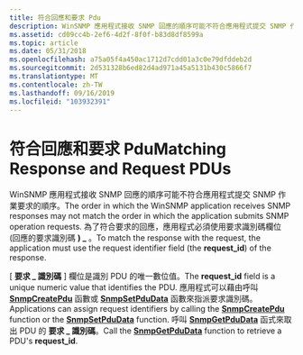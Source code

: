 ```yaml
---
title: 符合回應和要求 Pdu
description: WinSNMP 應用程式接收 SNMP 回應的順序可能不符合應用程式提交 SNMP 作業要求的順序。
ms.assetid: cd09cc4b-2ef6-4d2f-8f0f-b83d8df8599a
ms.topic: article
ms.date: 05/31/2018
ms.openlocfilehash: a75a05f4a450ac1712d7cdd01a3c0e79dfddeb2d
ms.sourcegitcommit: 2d531328b6ed82d4ad971a45a5131b430c5866f7
ms.translationtype: MT
ms.contentlocale: zh-TW
ms.lasthandoff: 09/16/2019
ms.locfileid: "103932391"
---
```

# <a name="matching-response-and-request-pdus"></a><span data-ttu-id="d08b1-103">符合回應和要求 Pdu</span><span class="sxs-lookup"><span data-stu-id="d08b1-103">Matching Response and Request PDUs</span></span>

<span data-ttu-id="d08b1-104">WinSNMP 應用程式接收 SNMP 回應的順序可能不符合應用程式提交 SNMP 作業要求的順序。</span><span class="sxs-lookup"><span data-stu-id="d08b1-104">The order in which the WinSNMP application receives SNMP responses may not match the order in which the application submits SNMP operation requests.</span></span> <span data-ttu-id="d08b1-105">為了符合要求的回應，應用程式必須使用要求識別碼欄位 (回應的要求識別碼 **) \_** 。</span><span class="sxs-lookup"><span data-stu-id="d08b1-105">To match the response with the request, the application must use the request identifier field (the **request\_id**) of the response.</span></span>

<span data-ttu-id="d08b1-106">[ **要求 \_ 識別碼** ] 欄位是識別 PDU 的唯一數位值。</span><span class="sxs-lookup"><span data-stu-id="d08b1-106">The **request\_id** field is a unique numeric value that identifies the PDU.</span></span> <span data-ttu-id="d08b1-107">應用程式可以藉由呼叫 [**SnmpCreatePdu**](/windows/desktop/api/Winsnmp/nf-winsnmp-snmpcreatepdu) 函數或 [**SnmpSetPduData**](/windows/desktop/api/Winsnmp/nf-winsnmp-snmpsetpdudata) 函數來指派要求識別碼。</span><span class="sxs-lookup"><span data-stu-id="d08b1-107">Applications can assign request identifiers by calling the [**SnmpCreatePdu**](/windows/desktop/api/Winsnmp/nf-winsnmp-snmpcreatepdu) function or the [**SnmpSetPduData**](/windows/desktop/api/Winsnmp/nf-winsnmp-snmpsetpdudata) function.</span></span> <span data-ttu-id="d08b1-108">呼叫 [**SnmpGetPduData**](/windows/desktop/api/Winsnmp/nf-winsnmp-snmpgetpdudata) 函式來取出 PDU 的 **要求 \_ 識別碼**。</span><span class="sxs-lookup"><span data-stu-id="d08b1-108">Call the [**SnmpGetPduData**](/windows/desktop/api/Winsnmp/nf-winsnmp-snmpgetpdudata) function to retrieve a PDU's **request\_id**.</span></span>

 

 





